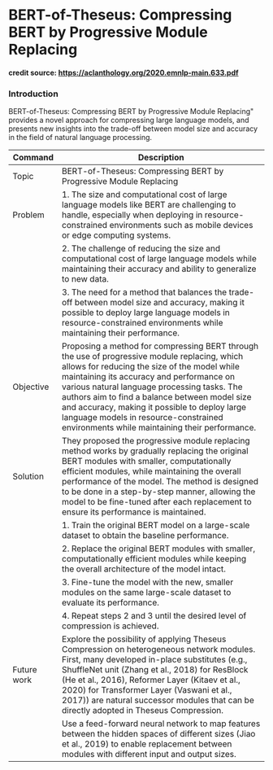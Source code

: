 # BERT-of-Theseus: Compressing BERT by Progressive Module Replacing

#### credit source: https://aclanthology.org/2020.emnlp-main.633.pdf

### Introduction
BERT-of-Theseus: Compressing BERT by Progressive Module Replacing" provides a novel approach for compressing large language models, and presents new insights into the trade-off between model size and accuracy in the field of natural language processing.

| Command | Description |
| --- | --- |
| Topic |BERT-of-Theseus: Compressing BERT by Progressive Module Replacing |
| Problem | 1. The size and computational cost of large language models like BERT are challenging to handle, especially when deploying in resource-constrained environments such as mobile devices or edge computing systems.|
|  |2. The challenge of reducing the size and computational cost of large language models while maintaining their accuracy and ability to generalize to new data.|
|  |3. The need for a method that balances the trade-off between model size and accuracy, making it possible to deploy large language models in resource-constrained environments while maintaining their performance. |
| Objective | Proposing a method for compressing BERT through the use of progressive module replacing, which allows for reducing the size of the model while maintaining its accuracy and performance on various natural language processing tasks. The authors aim to find a balance between model size and accuracy, making it possible to deploy large language models in resource-constrained environments while maintaining their performance.|
| Solution  | They proposed the progressive module replacing method works by gradually replacing the original BERT modules with smaller, computationally efficient modules, while maintaining the overall performance of the model. The method is designed to be done in a step-by-step manner, allowing the model to be fine-tuned after each replacement to ensure its performance is maintained.
|  | 1. Train the original BERT model on a large-scale dataset to obtain the baseline performance.|
|  | 2. Replace the original BERT modules with smaller, computationally efficient modules while keeping the overall architecture of the model intact.|
|  | 3. Fine-tune the model with the new, smaller modules on the same large-scale dataset to evaluate its performance.|
|  | 4. Repeat steps 2 and 3 until the desired level of compression is achieved.|
| Future work | Explore the possibility of applying Theseus Compression on heterogeneous network modules. First, many developed in-place substitutes (e.g., ShuffleNet unit (Zhang et al., 2018) for ResBlock (He et al., 2016), Reformer Layer (Kitaev et al., 2020) for Transformer Layer (Vaswani et al., 2017)) are natural successor modules that can be directly adopted in Theseus Compression. |
|   | Use a feed-forward neural network to map features between the hidden spaces of different sizes (Jiao et al., 2019) to enable replacement between modules with different input and output sizes.|



